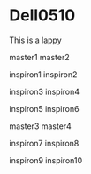 # Dell0510
This is a lappy

master1
master2

inspiron1
inspiron2


inspiron3
inspiron4

inspiron5
inspiron6

master3
master4

inspiron7
inspiron8

inspiron9
inspiron10
